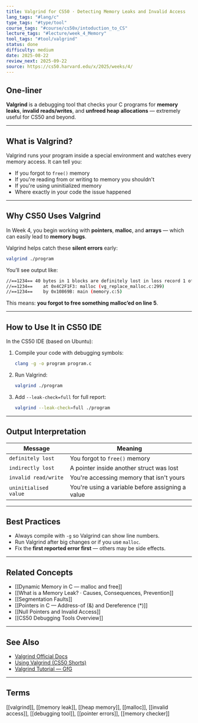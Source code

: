 ```yaml
---
title: Valgrind for CS50 · Detecting Memory Leaks and Invalid Access
lang_tags: "#lang/c"
type_tags: "#type/tool"
course_tags: "#course/cs50x/intoduction_to_CS"
lecture_tags: "#lecture/week_4_Memory"
tool_tags: "#tool/valgrind"
status: done
difficulty: medium
date: 2025-08-22
review_next: 2025-09-22
source: https://cs50.harvard.edu/x/2025/weeks/4/
---
```


## One-liner

**Valgrind** is a debugging tool that checks your C programs for **memory leaks**, **invalid reads/writes**, and **unfreed heap allocations** — extremely useful for CS50 and beyond.

---

## What is Valgrind?

Valgrind runs your program inside a special environment and watches every memory access. It can tell you:

- If you forgot to `free()` memory
- If you're reading from or writing to memory you shouldn't
- If you're using uninitialized memory
- Where exactly in your code the issue happened

---

## Why CS50 Uses Valgrind

In Week 4, you begin working with **pointers**, **malloc**, and **arrays** — which can easily lead to **memory bugs**.

Valgrind helps catch these **silent errors** early:

```sh
valgrind ./program
```

You’ll see output like:

```sh
//==1234== 40 bytes in 1 blocks are definitely lost in loss record 1 of 2
//==1234==    at 0x4C2F1F3: malloc (vg_replace_malloc.c:299)
//==1234==    by 0x10869B: main (memory.c:5)
```

This means: **you forgot to free something malloc’ed on line 5**.

---

## How to Use It in CS50 IDE

In the CS50 IDE (based on Ubuntu):

1. Compile your code with debugging symbols:
   ```sh
   clang -g -o program program.c
   ```

2. Run Valgrind:
   ```sh
   valgrind ./program
   ```

3. Add `--leak-check=full` for full report:
   ```sh
   valgrind --leak-check=full ./program
   ```

---

## Output Interpretation

| Message                             | Meaning |
|-------------------------------------|---------|
| `definitely lost`                   | You forgot to `free()` memory |
| `indirectly lost`                   | A pointer inside another struct was lost |
| `invalid read/write`                | You're accessing memory that isn't yours |
| `uninitialised value`               | You're using a variable before assigning a value |

---

## Best Practices

- Always compile with `-g` so Valgrind can show line numbers.
- Run Valgrind after big changes or if you use `malloc`.
- Fix the **first reported error first** — others may be side effects.

---

## Related Concepts

- [[Dynamic Memory in C — malloc and free]]
- [[What is a Memory Leak? · Causes, Consequences, Prevention]]
- [[Segmentation Faults]]
- [[Pointers in C — Address-of (&) and Dereference (*)]]
- [[Null Pointers and Invalid Access]]
- [[CS50 Debugging Tools Overview]]

---

## See Also

- [Valgrind Official Docs](https://valgrind.org/docs/)
- [Using Valgrind (CS50 Shorts)](https://www.youtube.com/watch?v=RZ4Sn-Y7AP8)
- [Valgrind Tutorial — GfG](https://www.geeksforgeeks.org/valgrind-tool-in-linux/)

---

## Terms

[[valgrind]], [[memory leak]], [[heap memory]], [[malloc]], [[invalid access]], [[debugging tool]], [[pointer errors]], [[memory checker]]
